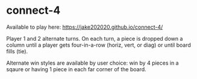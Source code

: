 # connect-4

Available to play here: https://jake202020.github.io/connect-4/

Player 1 and 2 alternate turns. On each turn, a piece is dropped down a column until a player gets four-in-a-row (horiz, vert, or diag) or until board fills (tie).

Alternate win styles are available by user choice: win by 4 pieces in a sqaure or having 1 piece in each far corner of the board.
